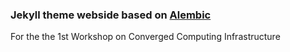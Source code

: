 ### Jekyll theme webside based on [Alembic](https://github.com/daviddarnes/alembic)
For the the 1st Workshop on Converged Computing Infrastructure
